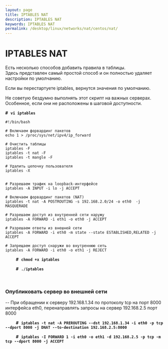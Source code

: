 ```yaml
---
layout: page
title: IPTABLES NAT
description: IPTABLES NAT
keywords: IPTABLES NAT
permalink: /desktop/linux/networks/nat/centos/nat/
---
```


# IPTABLES NAT

Есть несколько способов добавить правила в таблицы.<br/>
Здесь представлен самый простой способ и он полностью удаляет настройки по умолчанию.

Если вы перестартуете iptables, вернутся значения по умолчанию.

Не советую бездумно выполнять этот скрипт на важных серверах. Особенное, если они не расположены в шаговой доступности.

<!--

<pre>

# cp /etc/sysconfig/iptables /etc/sysconfig/iptables.bkp

</pre>

-->

<!--

# $EXT_IP - внешний, реальный IP-адрес шлюза
# $INT_IP - внутренний IP-адрес шлюза, в локальной сети
# $LAN_IP - внутренний IP-адрес сервера, предоставляющего службы внешнему миру
# $SRV_PORT - порт службы. Для веб-сервера равен 80, для SMTP - 25 и т.д.
# EXT_IF=eth0 - внешний интерфейс шлюза. Именно ему присвоен сетевой адрес $EXT_IP
# INT_IF=eth1 - внутренний интерфейс шлюза, с адресом $INT_IP

-->

<pre class="blue_border">
<strong class="userinput"># <code>vi iptables</code></strong>
</pre>

<pre class="white_border">
<code>#!/bin/bash

# Включаем форвардинг пакетов
echo 1 > /proc/sys/net/ipv4/ip_forward

# Очистить таблицы
iptables -F
iptables -t nat -F
iptables -t mangle -F

# Удалить цепочку пользователя
iptables -X


# Разрешаем трафик на loopback-интерфейсе
iptables -A INPUT -i lo -j ACCEPT

# Включаем форвардинг пакетов (NAT)
iptables -t nat -A POSTROUTING -s 192.168.2.0/24 -o eth0  -j MASQUERADE

# Разрешаем доступ из внутренней сети наружу
iptables -A FORWARD -i eth1 -o eth0 -j ACCEPT

# Разрешаем ответы из внешней сети
iptables -A FORWARD -i eth0 -m state --state ESTABLISHED,RELATED -j ACCEPT

# Запрещаем доступ снаружи во внутреннюю сеть
iptables -A FORWARD -i eth0 -o eth1 -j REJECT</code>
</pre>

<pre class="blue_border">
    <strong class="userinput"># <code>chmod +x iptables</code></strong>
</pre>

<pre class="blue_border">
    <strong class="userinput"># <code>./iptables</code></strong>
</pre>

<br/>

### Опубликовать сервер во внешней сети

-- При обращении к серверу 192.168.1.34 по протоколу tcp на порт 8000 интерфейса eth0, перенаправлять запросы на сервер 192.168.2.5 порт 8000

<pre class="blue_border">
    <strong class="userinput"># <code>iptables -t nat -A PREROUTING --dst 192.168.1.34 -i eth0 -p tcp --dport 8000 -j DNAT --to-destination 192.168.2.5:8000</code></strong>
</pre>

<pre class="blue_border">
    <strong class="userinput"># <code>iptables -I FORWARD 1 -i eth0 -o eth1 -d 192.168.2.5 -p tcp -m tcp --dport 8000 -j ACCEPT</code></strong>
</pre>

<!--

<pre>

<br/><br/>

// Полезные команды

# service iptables reload
# service iptables save

# iptables-save > rules.txt
# iptables-restore < rules.txt


<br/><br/>
Почитать:<br/>
http://www.it-simple.ru/?p=2250
<br/><br/>
iptables: Проброс RDP наружу или форвард портов между локальными сетями<br/>
http://mnorin.com/iptables-probros-rdp-naruzhu-ili-forvard-portov-m.html<br/>
http://redhat-club.org/2011/%D0%BD%D0%B0%D1%81%D1%82%D1%80%D0%BE%D0%B9%D0%BA%D0%B0-nat-%D0%B2-rhel-centos-fedora<br/>
http://habrahabr.ru/post/205460/


 Дебаг правил iptables в CentOS 6.2


Дебажить правила для iptables удобно с помощью логирования, при котором логи файрволла пишутся в отдельный файл. Для этого надо в iptables добавить директивы логирования пакетов и  настроить систему логирования CentOS на запись этих сообщений в отдельный файл.

1. Добавляем директивы логирования пакетов в iptables
Допустим базовый конфигурационный файл /etc/sysconfig/iptables выглядит так

# Firewall configuration written by system-config-firewall
# Manual customization of this file is not recommended.
*filter
:INPUT ACCEPT [0:0]
:FORWARD ACCEPT [0:0]
:OUTPUT ACCEPT [0:0]
-A INPUT -m state --state ESTABLISHED,RELATED -j ACCEPT
-A INPUT -p icmp -j ACCEPT
-A INPUT -i lo -j ACCEPT
-A INPUT -m state --state NEW -m tcp -p tcp --dport 22 -j ACCEPT
-A INPUT -j REJECT --reject-with icmp-host-prohibited
-A FORWARD -j REJECT --reject-with icmp-host-prohibited.

Последними двумя строками отклоняются все INPUT и FORWARD пакеты, которые не подошли правилам выше.
ПЕРЕД этими строчками добавляем следующие директивы

#************* for debug
-A INPUT -j LOG --log-level DEBUG --log-prefix "[FW INPUT]:"
-A FORWARD -j LOG --log-level DEBUG --log-prefix "[FW FORWARD]:"

То есть мы указали в iptables, что все пакеты, не прошедшие по правилам выше директив логирования должны логироваться.

2. Перезапускаем iptables
# service iptables restart

3. Настраиваем rsyslog для записи логов iptables в отдельный файл
Для того, чтобы записать именно сообщения iptables, отфильтруем их на основании уровня логирования DEBUG.
Редактируем vi /etc/rsyslog.conf
# vi /etc/rsyslog.conf
Добавляем в секцию #### RULES ####
kern.debug /var/log/iptables.log
Что означает писать все сообщения ядра уровня логирования DEBUG в файл /var/log/iptables.log

4. Перезапускаем rsyslog
# service rsyslog restart

Теперь все, что не подошло имеющимся правилам и будет отброшено, будет записываться в файл /var/log/iptables.log. По этим данным легко понять какие пакеты мы упустили при написании правил.

http://www.olegsmith.com/2011/12/iptables-centos-62.html

</pre>

-->
